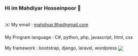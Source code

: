 ### Hi im Mahdiyar Hosseinpoor 👋

<br>
 ✉️ My email : <a href="mailto:mahdiyar.8hp@gmail.com">mahdiyar.8hp@gmail.com</a>
<br><br>
My Program language : C#, python, php, javascript, html, css
<br><br>
My framework : bootstrap, django, laravel, wordpress
<a href="https://github.com/Mahdiyar-Hosseinpoor">
<img align="center" src="https://github-readme-stats.vercel.app/api/top-langs/?username=Mahdiyar-Hosseinpoor" />
</a>
<br><br><div style="border-radius:20px">
<a href="//github.com/Mahdiyar-Hosseinpoor" target="_blank"><img src="https://s6.uupload.ir/files/img_20220514_194150_knfh_thumb.jpg" border="0" alt="" /></a></div> 
<!--
**Mahdiyar-Hosseinpoor/Mahdiyar-Hosseinpoor** is a ✨ _special_ ✨ repository because its `README.md` (this file) appears on your GitHub profile.

Here are some ideas to get you started:

- 🔭 I’m currently working on ...
- 🌱 I’m currently learning ...
- 👯 I’m looking to collaborate on ...
- 🤔 I’m looking for help with ...
- 💬 Ask me about ...
- 📫 How to reach me: ...
- 😄 Pronouns: ...
- ⚡ Fun fact: ...
-->
